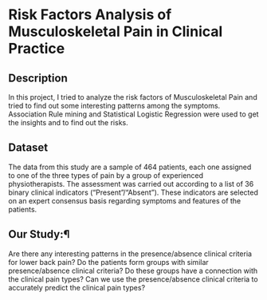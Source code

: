 # Risk Factors Analysis of Musculoskeletal Pain in Clinical Practice
## Description
In this project, I tried to analyze the risk factors of Musculoskeletal Pain and tried to find out some interesting patterns among the symptoms. Association Rule mining and Statistical Logistic Regression were used to get the insights and to find out the risks.

## Dataset
The data from this study are a sample of 464 patients, each one assigned to one of the three types of pain by a group of experienced physiotherapists. The assessment was carried out according to a list of 36 binary clinical indicators (“Present”/“Absent”). These indicators are selected on an expert consensus basis regarding symptoms and features of the patients.

## Our Study:¶
Are there any interesting patterns in the presence/absence clinical criteria for lower back pain?
Do the patients form groups with similar presence/absence clinical criteria? Do these groups have a connection with the clinical pain types?
Can we use the presence/absence clinical criteria to accurately predict the clinical pain types?
